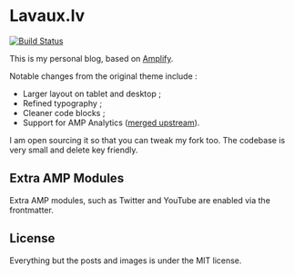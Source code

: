 # Lavaux.lv

[![Build Status](https://travis-ci.org/PierreLvx/lavaux.lv.svg?branch=master)](https://travis-ci.org/PierreLvx/lavaux.lv)

This is my personal blog, based on [Amplify](https://github.com/ageitgey/amplify).

Notable changes from the original theme include :

- Larger layout on tablet and desktop ;
- Refined typography ;
- Cleaner code blocks ;
- Support for AMP Analytics ([merged upstream](https://github.com/ageitgey/amplify/pull/20)).

I am open sourcing it so that you can tweak my fork too. The codebase is very small and delete key friendly.

## Extra AMP Modules

Extra AMP modules, such as Twitter and YouTube are enabled via the frontmatter.

## License

Everything but the posts and images is under the MIT license.
